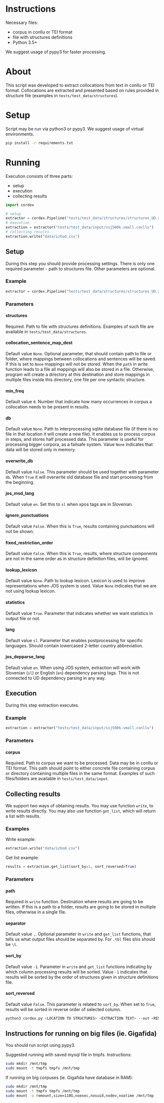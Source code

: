 # Instructions

Necessary files:

* corpus in conllu or TEI format
* file with structures definitions
* Python 3.5+

We suggest usage of pypy3 for faster processing.

# About

This script was developed to extract collocations from text in conllu or TEI format. Collocations are extracted and presented based on rules provided in structure file (examples in `tests/test_data/structures`).

# Setup

Script may be run via python3 or pypy3. We suggest usage of virtual environments.

```bash
pip install -r requirements.txt
```


# Running

Execution consists of three parts:
* setup
* execution
* collecting results

```python
import cordex

# setup
extractor = cordex.Pipeline("tests/test_data/structures/structures_UD.xml")
# execution
extraction = extractor("tests/test_data/input/ssj500k.small.conllu")
# collecting results
extraction.write("data/izhod.csv")
```

## Setup
During this step you should provide processing settings. There is only one required parameter - path to structures file. Other parameters are optional.

### Example

```python
extractor = cordex.Pipeline("tests/test_data/structures/structures_UD.xml", statistics=False)
```

### Parameters

#### structures
Required. Path to file with structures definitions. Examples of such file are available in `tests/test_data/structures`.

#### collocation_sentence_map_dest
Default value `None`. Optional parameter, that should contain path to file or folder, where mappings between collocations and sentences will be saved. If this is set to `None` mappings will not be stored. When the `path` in write function leads to a file all mappings will also be stored in a file. Otherwise, program will create a directory at this destination and store mappings in multiple files inside this directory, one file per one syntactic structure.

#### min_freq
Default value `0`. Number that indicate how many occurrences in corpus a collocation needs to be present in results.

#### db
Default value `None`. Path to interprocessing sqlite database file (if there is no file in that location it will create a new file). It enables us to process corpus in steps, and stores half processed data. This parameter is useful for processing bigger corpora, as a failsafe system. Value `None` indicates that data will be stored only in memory.

#### overwrite_db
Default value `False`. This parameter should be used together with parameter `db`. When `True` it will overwrite old database file and start processing from the beginning. 

#### jos_msd_lang
Default value `en`. Set this to `sl` when xpos tags are in Slovenian.

#### ignore_punctuations
Default value `False`. When this is `True`, results containing punctuations will not be shown.

#### fixed_restriction_order
Default value `False`. When this is `True`, results, where structure components are not in the same order as in structure definition files, will be ignored.

#### lookup_lexicon
Default value `None`. Path to lookup lexicon. Lexicon is used to improve representations when JOS system is used. Value `None` indicates that we are not using lookup lexicon.

#### statistics
Default value `True`. Parameter that indicates whether we want statistics in output file or not.

#### lang
Default value `sl`. Parameter that enables postprocessing for specific languages. Should contain lowercased 2-letter country abbreviation. 

#### jos_depparse_lang
Default value `en`. When using JOS system, extraction will work with Slovenian (`sl`) or English (`en`) dependency parsing tags. This is not connected to UD dependency parsing in any way. 

## Execution
During this step extraction executes.

### Example

```python
extraction = extractor("tests/test_data/input/ssj500k.small.conllu")
```

### Parameters

#### corpus
Required. Path to corpus we want to be processed. Data may be in conllu or TEI format. This path should point to either concrete file containing corpus or directory containing multiple files in the same format. Examples of such files/folders are available in `tests/test_data/input`.

## Collecting results
We support two ways of obtaining results. You may use function `write`, to write results directly. You may also use function `get_list`, which will return a list with results.

### Examples

Write example:
```python
extraction.write("data/izhod.csv")
```

Get list example:
```python
results = extraction.get_list(sort_by=1, sort_reversed=True)
```

### Parameters

#### path
Required in `write` function. Destination where results are going to be written. If this is a path to a folder, results are going to be stored in multiple files, otherwise in a single file.

#### separator
Default value `,`. Optional parameter in `write` and `get_list` functions, that tells us what output files should be separated by. For `.tbl` files shis should be `\t`.

#### sort_by
Default value `-1`. Parameter in `write` and `get_list` functions indicating by which column processing results will be sorted. Value `-1` indicates that results will be sorted by the order of structures given in structure definitions file.

#### sort_reversed
Default value `False`. This parameter is related to `sort_by`. When set to `True`, results will be sorted in reverse order of selected column.



```bash
python3 cordex.py <LOCATION TO STRUCTURES> <EXTRACTION TEXT> --out <RESULTS FILE>
```

## Instructions for running on big files (ie. Gigafida)

You should run script using pypy3.

Suggested running with saved mysql file in tmpfs. Instructions:

```bash
sudo mkdir /mnt/tmp
sudo mount -t tmpfs tmpfs /mnt/tmp
```

If running on big corpuses (ie. Gigafida have database in RAM):
```bash
sudo mkdir /mnt/tmp
sudo mount -t tmpfs tmpfs /mnt/tmp
sudo mount -o remount,size=110G,noexec,nosuid,nodev,noatime /mnt/tmp
```